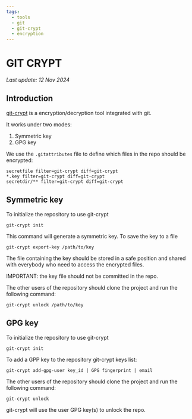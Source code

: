 ```yaml
---
tags:
  - tools
  - git
  - git-crypt
  - encryption
---
```


# GIT CRYPT

*Last update: 12 Nov 2024*

## Introduction

[git-crypt](https://github.com/AGWA/git-crypt) is a encryption/decryption tool integrated with git.

It works under two modes:

1. Symmetric key
2. GPG key

We use the `.gitattributes` file to define which files in the repo should be encrypted:

    secretfile filter=git-crypt diff=git-crypt
    *.key filter=git-crypt diff=git-crypt
    secretdir/** filter=git-crypt diff=git-crypt

## Symmetric key

To initialize the repository to use git-crypt

    git-crypt init

This command will generate a symmetric key. To save the key to a file

    git-crypt export-key /path/to/key

The file containing the key should be stored in a safe position and shared with everybody who need to access the encrypted files.

IMPORTANT: the key file should not be committed in the repo.

The other users of the repository should clone the project and run the following command:

    git-crypt unlock /path/to/key

## GPG key

To initialize the repository to use git-crypt

    git-crypt init

To add a GPP key to the repository git-crypt keys list:

    git-crypt add-gpg-user key_id | GPG fingerprint | email

The other users of the repository should clone the project and run the following command:

    git-crypt unlock

git-crypt will use the user GPG key(s) to unlock the repo.
